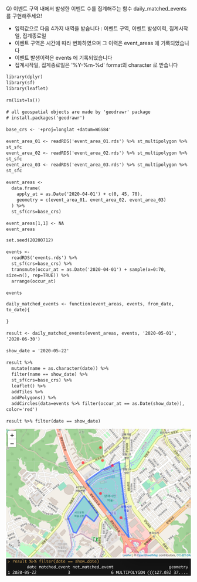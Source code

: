 Q) 이벤트 구역 내에서 발생한 이벤트 수를 집계해주는 함수 daily_matched_events 를 구현해주세요!  
- 입력값으로 다음 4가지 내역을 받습니다 : 이벤트 구역, 이벤트 발생이력, 집계시작일, 집계종료일  
- 이벤트 구역은 시간에 따라 변화하였으며 그 이력은 event_areas 에 기록되었습니다  
- 이벤트 발생이력은 events 에 기록되었습니다  
- 집계시작일, 집계종료일은 '%Y-%m-%d' format의 character 로 받습니다  

```{r, message=FALSE, warning=FALSE}
library(dplyr)
library(sf)
library(leaflet)

rm(list=ls())

# all geospatial objects are made by 'geodrawr' package
# install.packages('geodrawr')

base_crs <- '+proj=longlat +datum=WGS84'

event_area_01 <- readRDS('event_area_01.rds') %>% st_multipolygon %>% st_sfc
event_area_02 <- readRDS('event_area_02.rds') %>% st_multipolygon %>% st_sfc
event_area_03 <- readRDS('event_area_03.rds') %>% st_multipolygon %>% st_sfc

event_areas <- 
  data.frame(
    apply_at = as.Date('2020-04-01') + c(0, 45, 70),
    geometry = c(event_area_01, event_area_02, event_area_03)
  ) %>%
  st_sf(crs=base_crs)

event_areas[1,1] <- NA
event_areas
```

```{r, message=FALSE, warning=FALSE}
set.seed(20200712)

events <- 
  readRDS('events.rds') %>% 
  st_sf(crs=base_crs) %>% 
  transmute(occur_at = as.Date('2020-04-01') + sample(x=0:70, size=n(), rep=TRUE)) %>%
  arrange(occur_at)

events
```

```
daily_matched_events <- function(event_areas, events, from_date, to_date){

}

result <- daily_matched_events(event_areas, events, '2020-05-01', '2020-06-30')

show_date = '2020-05-22'

result %>%
  mutate(name = as.character(date)) %>%
  filter(name == show_date) %>%
  st_sf(crs=base_crs) %>%
  leaflet() %>%
  addTiles %>%
  addPolygons() %>%
  addCircles(data=events %>% filter(occur_at == as.Date(show_date)), color='red')

result %>% filter(date == show_date)
```

![](event_areas_result_01.PNG)  
![](event_areas_result_02.PNG)  